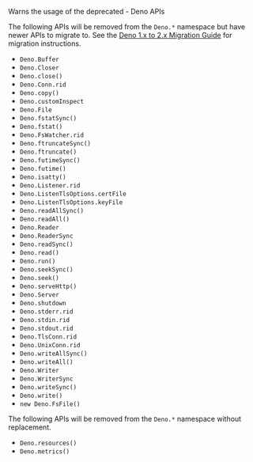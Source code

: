 Warns the usage of the deprecated - Deno APIs

The following APIs will be removed from the `Deno.*` namespace but have newer
APIs to migrate to. See the
[Deno 1.x to 2.x Migration Guide](https://docs.deno.com/runtime/manual/advanced/migrate_deprecations)
for migration instructions.

- `Deno.Buffer`
- `Deno.Closer`
- `Deno.close()`
- `Deno.Conn.rid`
- `Deno.copy()`
- `Deno.customInspect`
- `Deno.File`
- `Deno.fstatSync()`
- `Deno.fstat()`
- `Deno.FsWatcher.rid`
- `Deno.ftruncateSync()`
- `Deno.ftruncate()`
- `Deno.futimeSync()`
- `Deno.futime()`
- `Deno.isatty()`
- `Deno.Listener.rid`
- `Deno.ListenTlsOptions.certFile`
- `Deno.ListenTlsOptions.keyFile`
- `Deno.readAllSync()`
- `Deno.readAll()`
- `Deno.Reader`
- `Deno.ReaderSync`
- `Deno.readSync()`
- `Deno.read()`
- `Deno.run()`
- `Deno.seekSync()`
- `Deno.seek()`
- `Deno.serveHttp()`
- `Deno.Server`
- `Deno.shutdown`
- `Deno.stderr.rid`
- `Deno.stdin.rid`
- `Deno.stdout.rid`
- `Deno.TlsConn.rid`
- `Deno.UnixConn.rid`
- `Deno.writeAllSync()`
- `Deno.writeAll()`
- `Deno.Writer`
- `Deno.WriterSync`
- `Deno.writeSync()`
- `Deno.write()`
- `new Deno.FsFile()`

The following APIs will be removed from the `Deno.*` namespace without
replacement.

- `Deno.resources()`
- `Deno.metrics()`
